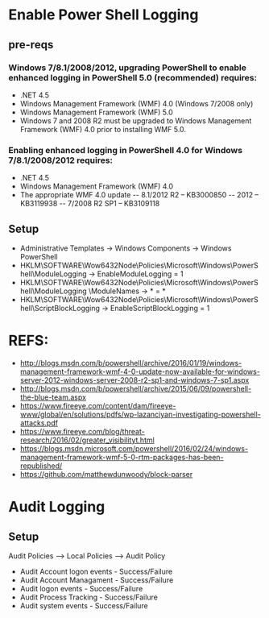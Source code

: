 # Enable Power Shell Logging
## pre-reqs
### Windows 7/8.1/2008/2012, upgrading PowerShell to enable enhanced logging in PowerShell 5.0 (recommended) requires:
- .NET 4.5
- Windows Management Framework (WMF) 4.0 (Windows 7/2008 only)
- Windows Management Framework (WMF) 5.0
- Windows 7 and 2008 R2 must be upgraded to Windows Management Framework (WMF) 4.0 prior to installing WMF 5.0.

### Enabling enhanced logging in PowerShell 4.0 for Windows 7/8.1/2008/2012 requires:
- .NET 4.5
- Windows Management Framework (WMF) 4.0
- The appropriate WMF 4.0 update
-- 8.1/2012 R2 – KB3000850
-- 2012 – KB3119938
-- 7/2008 R2 SP1 – KB3109118

## Setup
- Administrative Templates → Windows Components → Windows PowerShell
- HKLM\SOFTWARE\Wow6432Node\Policies\Microsoft\Windows\PowerShell\ModuleLogging → EnableModuleLogging = 1
- HKLM\SOFTWARE\Wow6432Node\Policies\Microsoft\Windows\PowerShell\ModuleLogging \ModuleNames → * = *
- HKLM\SOFTWARE\Wow6432Node\Policies\Microsoft\Windows\PowerShell\ScriptBlockLogging → EnableScriptBlockLogging = 1

# REFS:
- http://blogs.msdn.com/b/powershell/archive/2016/01/19/windows-management-framework-wmf-4-0-update-now-available-for-windows-server-2012-windows-server-2008-r2-sp1-and-windows-7-sp1.aspx
- http://blogs.msdn.com/b/powershell/archive/2015/06/09/powershell-the-blue-team.aspx
- https://www.fireeye.com/content/dam/fireeye-www/global/en/solutions/pdfs/wp-lazanciyan-investigating-powershell-attacks.pdf
- https://www.fireeye.com/blog/threat-research/2016/02/greater_visibilityt.html
- https://blogs.msdn.microsoft.com/powershell/2016/02/24/windows-management-framework-wmf-5-0-rtm-packages-has-been-republished/
- https://github.com/matthewdunwoody/block-parser

# Audit Logging
## Setup
Audit Policies –> Local Policies –> Audit Policy
- Audit Account logon events - Success/Failure
- Audit Account Managament - Success/Failure
- Audit logon events - Success/Failure
- Audit Process Tracking - Success/Failure
- Audit system events - Success/Failure
